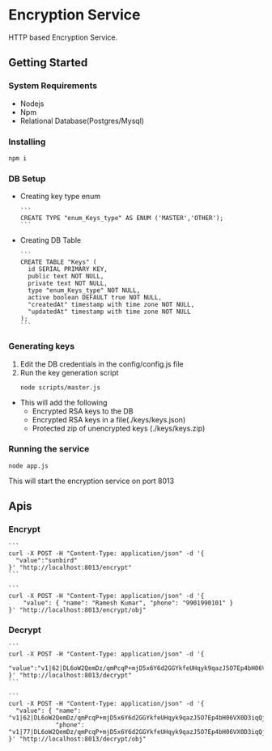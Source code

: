 # Encryption Service
HTTP based Encryption Service.

## Getting Started

### System Requirements

* Nodejs
* Npm
* Relational Database(Postgres/Mysql)

### Installing

`npm i`

### DB Setup

* Creating key type enum

      ```
      CREATE TYPE "enum_Keys_type" AS ENUM ('MASTER','OTHER');
      ```

* Creating DB Table

      ```
      CREATE TABLE "Keys" (
        id SERIAL PRIMARY KEY,
        public text NOT NULL,
        private text NOT NULL,
        type "enum_Keys_type" NOT NULL,
        active boolean DEFAULT true NOT NULL,
        "createdAt" timestamp with time zone NOT NULL,
        "updatedAt" timestamp with time zone NOT NULL
      );
      ```

### Generating keys

1. Edit the DB credentials in the config/config.js file
2. Run the key generation script
      ```
      node scripts/master.js
      ```

 * This will add the following
     * Encrypted RSA keys to the DB
     * Encrypted RSA keys in a file(./keys/keys.json)
     * Protected zip of unencrypted keys (./keys/keys.zip)


### Running the service

```
node app.js
```

 This will start the encryption service on port 8013


## Apis
### Encrypt
    ```
    curl -X POST -H "Content-Type: application/json" -d '{
      "value":"sunbird"
    }' "http://localhost:8013/encrypt"
    ```
    
    ```
    curl -X POST -H "Content-Type: application/json" -d '{
        "value": { "name": "Ramesh Kumar", "phone": "9901990101" }
    }' "http://localhost:8013/encrypt/obj"

### Decrypt

    ```
    curl -X POST -H "Content-Type: application/json" -d '{
      "value":"v1|62|DL6oW2QemDz/qmPcqP+mjD5x6Y6d2GGYkfeUHqyk9qazJ5O7Ep4bH06VX0D3iqQjckESFMXlE9nBDcy93JFVNw=="
    }' "http://localhost:8013/decrypt"
    ```

    ```
    curl -X POST -H "Content-Type: application/json" -d '{
      "value": { "name": "v1|62|DL6oW2QemDz/qmPcqP+mjD5x6Y6d2GGYkfeUHqyk9qazJ5O7Ep4bH06VX0D3iqQjckESFMXlE9nBDcy93JFVNw==",
                 "phone": "v1|77|DL6oW2QemDz/qmPcqP+mjD5x6Y6d2GGYkfeUHqyk9qazJ5O7Ep4bH06VX0D3iqQjckESFMXlE9nBDcy93JFVNw=="}
    }' "http://localhost:8013/decrypt/obj"
 
